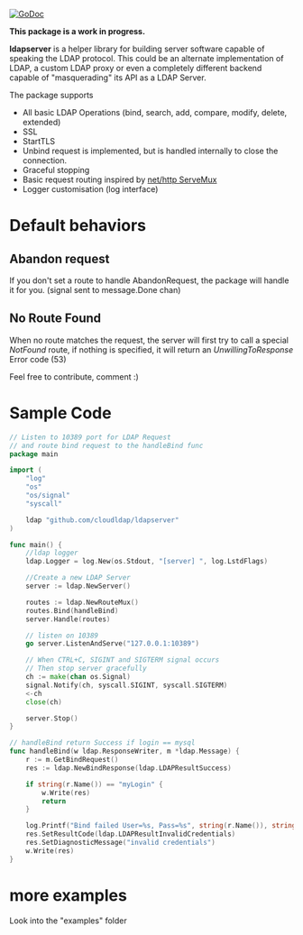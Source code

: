 [![GoDoc](https://godoc.org/github.com/cloudldap/ldapserver?status.svg)](https://godoc.org/github.com/cloudldap/ldapserver)

**This package is a work in progress.**

**ldapserver** is a helper library for building server software capable of speaking the LDAP protocol. This could be an alternate implementation of LDAP, a custom LDAP proxy or even a completely different backend capable of "masquerading" its API as a LDAP Server.

The package supports

- All basic LDAP Operations (bind, search, add, compare, modify, delete, extended)
- SSL
- StartTLS
- Unbind request is implemented, but is handled internally to close the connection.
- Graceful stopping
- Basic request routing inspired by [net/http ServeMux](http://golang.org/pkg/net/http/#ServeMux)
- Logger customisation (log interface)

# Default behaviors

## Abandon request

If you don't set a route to handle AbandonRequest, the package will handle it for you. (signal sent to message.Done chan)

## No Route Found

When no route matches the request, the server will first try to call a special _NotFound_ route, if nothing is specified, it will return an _UnwillingToResponse_ Error code (53)

Feel free to contribute, comment :)

# Sample Code

```Go
// Listen to 10389 port for LDAP Request
// and route bind request to the handleBind func
package main

import (
	"log"
	"os"
	"os/signal"
	"syscall"

	ldap "github.com/cloudldap/ldapserver"
)

func main() {
	//ldap logger
	ldap.Logger = log.New(os.Stdout, "[server] ", log.LstdFlags)

	//Create a new LDAP Server
	server := ldap.NewServer()

	routes := ldap.NewRouteMux()
	routes.Bind(handleBind)
	server.Handle(routes)

	// listen on 10389
	go server.ListenAndServe("127.0.0.1:10389")

	// When CTRL+C, SIGINT and SIGTERM signal occurs
	// Then stop server gracefully
	ch := make(chan os.Signal)
	signal.Notify(ch, syscall.SIGINT, syscall.SIGTERM)
	<-ch
	close(ch)

	server.Stop()
}

// handleBind return Success if login == mysql
func handleBind(w ldap.ResponseWriter, m *ldap.Message) {
	r := m.GetBindRequest()
	res := ldap.NewBindResponse(ldap.LDAPResultSuccess)

	if string(r.Name()) == "myLogin" {
		w.Write(res)
		return
	}

	log.Printf("Bind failed User=%s, Pass=%s", string(r.Name()), string(r.AuthenticationSimple()))
	res.SetResultCode(ldap.LDAPResultInvalidCredentials)
	res.SetDiagnosticMessage("invalid credentials")
	w.Write(res)
}
```

# more examples

Look into the "examples" folder
